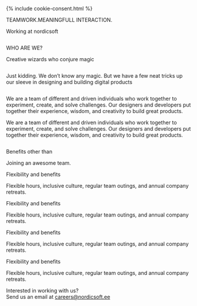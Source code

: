 {% include cookie-consent.html %}
<section id="team">
  <div class="ticker-wrap">
    <div class="ticker">
      <div class="ticker__item">TEAMWORK.MEANINGFULL INTERACTION.</div>
    </div>
  </div>

  <div class="container">
    <div class="service-col">
      <div class="h2-team">
        <div class="point-block">
          <p class="h2-text-main">Working at nordicsoft</p>
        </div>
      </div>
      <div class="gallery">
        <div class="pic pic1"><img src="/assets/images/pic1.svg" alt="" /></div>
        <div class="pic pic2"><img src="/assets/images/pic2.svg" alt="" /></div>
        <div class="pic empty"></div>
        <div class="pic pic3"><img src="/assets/images/pic3.svg" alt="" /></div>
        <div class="pic pic4"><img src="/assets/images/pic4.svg" alt="" /></div>
      </div>
    </div>
  </div>
  <div class="container">
    <div class="h2-team">
      <div class="point-block">
        <p class="h2-text">WHO ARE WE?</p>
      </div>
      <p class="h3-text">Creative wizards who conjure magic</p>
    </div>
  </div>
  <div class="container">
    <div class="wizard-block">
      <div class="text-columns">
        <div class="column">
          <p>
            Just kidding. We don’t know any magic. But we have a few neat tricks
            up our sleeve in designing and building digital products
          </p>
        </div>
        <div class="column">
          <p>
            We are a team of different and driven individuals who work together
            to experiment, create, and solve challenges. Our designers and
            developers put together their experience, wisdom, and creativity to
            build great products.
          </p>
          <p>
            We are a team of different and driven individuals who work together
            to experiment, create, and solve challenges. Our designers and
            developers put together their experience, wisdom, and creativity to
            build great products.
          </p>
        </div>
      </div>
      <div class="avatars">
        <div class="avatar avatar1"></div>
        <div class="avatar avatar2"></div>
        <div class="avatar avatar3"></div>
        <div class="avatar avatar4"></div>
        <div class="avatar avatar5"></div>
        <div class="avatar avatar6"></div>
        <div class="avatar avatar7"></div>
        <div class="avatar avatar8"></div>
        <div class="avatar avatar9"></div>
      </div>
    </div>
  </div>
  <div class="benefits">
    <div class="container">
      <div class="h2-team">
        <div class="point-block">
          <p class="h2-text">Benefits other than</p>
        </div>
        <p class="h3-text">Joining an awesome team.</p>
      </div>
    </div>
    <div class="container">
      <div class="benefit-row">
        <div class="benefit">
          <p class="title">Flexibility and benefits</p>
          <p>
            Flexible hours, inclusive culture, regular team outings, and annual
            company retreats.
          </p>
        </div>
        <div class="benefit">
          <p class="title">Flexibility and benefits</p>
          <p>
            Flexible hours, inclusive culture, regular team outings, and annual
            company retreats.
          </p>
        </div>
      </div>
      <div class="benefit-row">
        <div class="benefit">
          <p class="title">Flexibility and benefits</p>
          <p>
            Flexible hours, inclusive culture, regular team outings, and annual
            company retreats.
          </p>
        </div>
        <div class="benefit">
          <p class="title">Flexibility and benefits</p>
          <p>
            Flexible hours, inclusive culture, regular team outings, and annual
            company retreats.
          </p>
        </div>
      </div>
      <div class="gallery-benefit">
        <div class="gallery-row">
          <div class="pic-block pic1">
            <img alt="" src="/assets/images/benefit1.svg" />
          </div>
          <div class="pic-block pic2">
            <img alt="" src="/assets/images/benefit2.svg" />
          </div>
          <div class="pic-block pic3"></div>
        </div>
        <div class="gallery-row">
          <div class="pic-block pic4"></div>
          <div class="pic-block pic5">
            <img alt="" src="/assets/images/benefit5.svg" />
          </div>
          <div class="pic-block pic6">
            <img alt="" src="/assets/images/benefit6.svg" />
          </div>
        </div>
      </div>
    </div>
  </div>
  <div class="in-touch">
    <div class="container">
      <div class="title">Interested in working with us?</div>
      <div>Send us an email at <a class="" href="mailto:careers@nordicsoft.ee" title="email" aria-label="email">careers@nordicsoft.ee</a></div>
    </div>
  </div>
</section>
